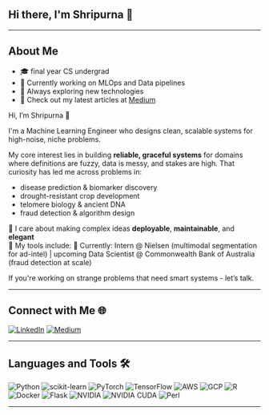 ## Hi there, I'm Shripurna 👋
----

<!--![Profile Views](https://komarev.com/ghpvc/?username=tacocat0200) -->


## About Me

- 🎓 final year CS undergrad 
- 💼 Currently working on MLOps and Data pipelines
- 🌱 Always exploring new technologies
- 📝 Check out my latest articles at [Medium](https://medium.com/@f20200603)

Hi, I’m Shripurna 👋  

I'm a Machine Learning Engineer who designs clean, scalable systems for high-noise, niche problems.

My core interest lies in building **reliable, graceful systems** for domains where definitions are fuzzy, data is messy, and stakes are high. That curiosity has led me across problems in:
- disease prediction & biomarker discovery  
- drought-resistant crop development  
- telomere biology & ancient DNA  
- fraud detection & algorithm design

🔹 I care about making complex ideas **deployable**, **maintainable**, and **elegant**  
🔹 My tools include: 
🔹 Currently: Intern @ Nielsen (multimodal segmentation for ad-intel) | upcoming Data Scientist @ Commonwealth Bank of Australia (fraud detection at scale)  
<!-- Also: Co-authoring a metagenomics paper and contributing to open source-->

If you're working on strange problems that need smart systems - let’s talk.

---

## Connect with Me 🌐

[![LinkedIn](https://img.shields.io/badge/LinkedIn-Connect-blue)](https://www.linkedin.com/in/shripurna-gangopadhyay/)
[![Medium](https://img.shields.io/badge/Medium-Follow-green)](https://medium.com/@f20200603)


---

## Languages and Tools 🛠️

![Python](https://img.shields.io/badge/-Python-3776AB?logo=python&logoColor=white)
![scikit-learn](https://img.shields.io/badge/-scikit--learn-F7931E?logo=scikit-learn&logoColor=white)
![PyTorch](https://img.shields.io/badge/-PyTorch-EE4C2C?logo=pytorch&logoColor=white)
![TensorFlow](https://img.shields.io/badge/-TensorFlow-FF6F00?logo=tensorflow&logoColor=white)
![AWS](https://img.shields.io/badge/-AWS-232F3E?logo=amazon-aws&logoColor=white)
![GCP](https://img.shields.io/badge/-GCP-4285F4?logo=google-cloud&logoColor=white)
![R](https://img.shields.io/badge/-R-276DC3?logo=r&logoColor=white)
![Docker](https://img.shields.io/badge/-Docker-2496ED?logo=docker&logoColor=white)
![Flask](https://img.shields.io/badge/-Flask-000000?logo=flask&logoColor=white)
![NVIDIA](https://img.shields.io/badge/-NVIDIA-76B900?logo=nvidia&logoColor=white)
![NVIDIA CUDA](https://img.shields.io/badge/-NVIDIA%20CUDA-76B900?logo=nvidia&logoColor=white)
![Perl](https://img.shields.io/badge/-Perl-39457E?logo=perl&logoColor=white)


---

<!---## Certifications and Badges 🏅

- [Add emoji and link to your certifications or badges]

---

Feel free to explore my repositories and reach out to connect or collaborate!
